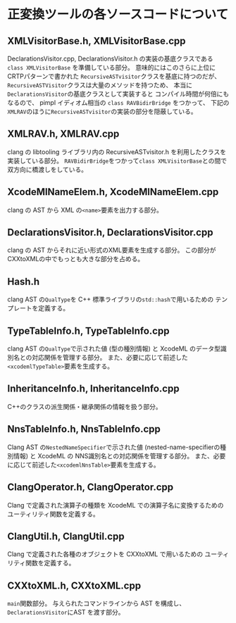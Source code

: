 # 正変換ツールの各ソースコードについて

## XMLVisitorBase.h, XMLVisitorBase.cpp

DeclarationsVisitor.cpp, DeclarationsVisitor.h の実装の基底クラスである
`class XMLVisitorBase` を準備している部分。
意味的にはこのさらに上位に CRTPパターンで書かれた
`RecursiveASTvisitor`クラスを基底に持つのだが、
`RecursiveASTVisitor`クラスは大量のメソッドを持つため、
本当に`DeclarationsVisitor`の基底クラスとして実装すると
コンパイル時間が何倍にもなるので、
pimpl イディオム相当の `class RAVBidirBridge` をつかって、
下記の`XMLRAV`のほうに`RecursiveASTvisitor`の実装の部分を隠蔽している。

## XMLRAV.h, XMLRAV.cpp

clang の libtooling ライブラリ内の
RecursiveASTvisitor.h を利用したクラスを実装している部分。
`RAVBidirBridge`をつかって`class XMLVisitorBase`との間で
双方向に橋渡しをしている。

## XcodeMlNameElem.h, XcodeMlNameElem.cpp

clang の AST から XML の`<name>`要素を出力する部分。

## DeclarationsVisitor.h, DeclarationsVisitor.cpp

clang の AST からそれに近い形式のXML要素を生成する部分。
この部分がCXXtoXMLの中でもっとも大きな部分を占める。

## Hash.h

clang AST の`QualType`を C++ 標準ライブラリの`std::hash`で用いるための
テンプレートを定義する。

## TypeTableInfo.h, TypeTableInfo.cpp

clang AST の`QualType`で示された値 (型の種別情報) と
XcodeML のデータ型識別名との対応関係を管理する部分。
また、必要に応じて前述した`<xcodemlTypeTable>`要素を生成する。

## InheritanceInfo.h, InheritanceInfo.cpp

C++のクラスの派生関係・継承関係の情報を扱う部分。

## NnsTableInfo.h, NnsTableInfo.cpp

Clang AST の`NestedNameSpecifier`で示された値
(nested-name-specifierの種別情報) と XcodeML の
NNS識別名との対応関係を管理する部分。
また、必要に応じて前述した`<xcodemlNnsTable>`要素を生成する。

## ClangOperator.h, ClangOperator.cpp

Clang で定義された演算子の種類を XcodeML での演算子名に変換するための
ユーティリティ関数を定義する。

## ClangUtil.h, ClangUtil.cpp

Clang で定義された各種のオブジェクトを CXXtoXML で用いるための
ユーティリティ関数を定義する。

## CXXtoXML.h, CXXtoXML.cpp

`main`関数部分。
与えられたコマンドラインから AST を構成し、
`DeclarationsVisitor`にAST を渡す部分。
